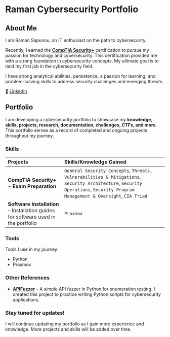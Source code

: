 # Raman Cybersecurity Portfolio  

## About Me  
I am Raman Sapunou, an IT enthusiast on the path to cybersecurity.  

Recently, I earned the [**CompTIA Security+**](https://www.credly.com/badges/17531add-3e8e-4cb1-99bb-c5ad4559cfc6/linked_in_profile) certification to pursue my passion for technology and cybersecurity. This certification provided me with a strong foundation in cybersecurity concepts. My ultimate goal is to land my first job in the cybersecurity field.  

I have strong analytical abilities, persistence, a passion for learning, and problem-solving skills to address security challenges and emerging threats.  

🔗 [LinkedIn](https://www.linkedin.com/in/raman-sapunou-753718340/)  

## Portfolio  

I am developing a cybersecurity portfolio to showcase my **knowledge, skills, projects, research, documentation, challenges, CTFs, and more**. This portfolio serves as a record of completed and ongoing projects throughout my journey.  

### Skills  
| Projects | Skills/Knowledge Gained |  
| :--- | :--- |  
| **CompTIA Security+ - Exam Preparation** | `General Security Concepts`, `Threats, Vulnerabilities & Mitigations`, `Security Architecture`, `Security Operations`, `Security Program Management & Oversight`, `CIA Triad` |  
| **Software Installation** – Installation guides for software used in the portfolio | `Proxmox` |  

### Tools  
Tools I use in my journey:  
- Python  
- Proxmox  

### Other References  
- **[APIFuzzer](https://github.com/sapan322/APIFuzzer)** – A simple API fuzzer in Python for enumeration testing. I created this project to practice writing Python scripts for cybersecurity applications.  

### Stay tuned for updates!  
I will continue updating my portfolio as I gain more experience and knowledge. More projects and skills will be added over time.  

